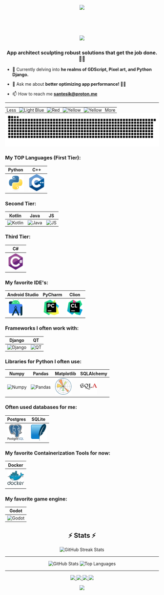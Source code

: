 <p align="center">
     <img src="https://capsule-render.vercel.app/api?type=waving&color=gradient&height=100&section=header"/>
</p>
<div id="header" align="center">
  <img src="https://komarev.com/ghpvc/?username=woobe-studio&style=for-the-badge&color=orange" alt=""/>
</div>

<h1 align="center">
  <a href="https://git.io/typing-svg">
    <img src="https://readme-typing-svg.herokuapp.com/?lines=Hello,+There!+👋;This+is+Michael.;Nice+to+meet+you!&center=true&size=30">
  </a>
</h1>

<h3 align="center">App architect sculpting robust solutions that get the job done. 💪🔧</h3>


- 🌱 Currently delving into **he realms of GDScript, Pixel art, and Python Django.**

- 💬 Ask me about **better optimizing app performance! 📱✨**

- 📫 How to reach me **santesik@proton.me**

---

<div style="text-align: center;">
  <table style="margin: 0 auto; text-align: right;">
    <tr>
      <td style="padding: 0 5px;">
        Less
      </td>
      <td style="padding: 0 5px;">
        <img src="https://via.placeholder.com/20x20/ff9900/000000?text=+" alt="Light Blue">
      </td>
      <td style="padding: 0 5px;">
        <img src="https://via.placeholder.com/20x20/0066ff/000000?text=+" alt="Red">
      </td>
      <td style="padding: 0 5px;">
        <img src="https://via.placeholder.com/20x20/33cc33/000000?text=+" alt="Yellow">
      </td>
      <td style="padding: 0 5px;">
        <img src="https://via.placeholder.com/20x20/ff3300/000000?text=+" alt="Yellow">
      </td>
      <td style="padding: 0 5px;">
        More
      </td>
    </tr>
  </table>
</div>













<picture>
  <source media="(prefers-color-scheme: dark)" srcset="https://github.com/woobe-studio/woobe-studio/blob/output/github-snake-dark.svg">
  <source media="(prefers-color-scheme: light)" srcset="https://github.com/woobe-studio/woobe-studio/blob/output/github-snake.svg">
  <img alt="snake gif" src="https://github.com/woobe-studio/woobe-studio/blob/output/github-snake.svg">
</picture>

### My TOP Languages (First Tier):
| Python | C++ |
|----------|----------|
|  <img src="https://github.com/devicons/devicon/blob/master/icons/python/python-original.svg" title="Python"  alt="Python" width="55" height="55"/> |  <img src="https://github.com/devicons/devicon/blob/master/icons/cplusplus/cplusplus-original.svg" title="C++" alt="C++" width="55" height="55"/> |

### Second Tier:
| Kotlin | Java | JS |
|----------|----------|----------|
| <img src="https://cdn.worldvectorlogo.com/logos/kotlin-1.svg" title="Kotlin" alt="Kotlin" width="55" height="55" />|  <img src="https://cdn.worldvectorlogo.com/logos/java-4.svg" title="Java" alt="Java" width="55" height="55"/> |  <img src="https://cdn.worldvectorlogo.com/logos/logo-javascript.svg" title="Java" alt="JS" width="JS" height="55"/> |

### Third Tier:
| C# |
|----------|
|  <img src="https://github.com/devicons/devicon/blob/master/icons/csharp/csharp-original.svg" title="C#" alt="C#" width="55" height="55"/>|

### My favorite IDE's:

| Android Studio | PyCharm | Clion |
|-----------------|----------|----------|
|  <img src="https://github.com/devicons/devicon/blob/master/icons/androidstudio/androidstudio-original.svg" title="Android Studio" alt="Android Studio" width="55" height="55"/>|  <img src="https://github.com/devicons/devicon/blob/master/icons/pycharm/pycharm-original.svg" title="PyCharm" alt="PyCharm" width="55" height="55"/>|  <img src="https://github.com/devicons/devicon/blob/master/icons/clion/clion-original.svg" title="Clion" alt="Clion" width="55" height="55"/>|

### Frameworks I often work with:

| Django | QT |
|----------|----------|
|  <img src="https://cdn.worldvectorlogo.com/logos/django.svg" title="Django" alt="Django" width="55" height="55"/>|  <img src="https://cdn.worldvectorlogo.com/logos/qt-1.svg" title="QT" alt="QT" width="55" height="55"/>|


### Libraries for Python I often use:

| Numpy | Pandas | Matplotlib | SQLAlchemy |
|----------|----------|----------|----------|
|  <img src="https://cdn.worldvectorlogo.com/logos/numpy-1.svg" title="Numpy" alt="Numpy" width="55" height="55"/>|  <img src="https://cdn.worldvectorlogo.com/logos/pandas.svg" title="Pandas" alt="Pandas" width="55" height="55"/>|  <img src="https://github.com/devicons/devicon/blob/master/icons/matplotlib/matplotlib-original.svg" title="Matplotlib" alt="Matplotlib" width="55" height="55"/>|  <img src="https://github.com/devicons/devicon/blob/master/icons/sqlalchemy/sqlalchemy-original.svg" title="SQLAlchemy" alt="SQLAlchemy" width="55" height="55"/>| 

### Often used databases for me:

| Postgres | SQLite |
|-------|---------|
|<img src="https://github.com/devicons/devicon/blob/master/icons/postgresql/postgresql-original-wordmark.svg" title="PostgresSQL" alt="PostgresSQL" width="55" height="55"/>|<img src="https://github.com/devicons/devicon/blob/master/icons/sqlite/sqlite-original.svg" title="SQLite" alt="SQLite" width="55" height="55"/>|

### My favorite Containerization Tools for now:

| Docker |
|-------|
|<img src="https://github.com/devicons/devicon/blob/master/icons/docker/docker-original-wordmark.svg" title="Docker" alt="Docker" width="55" height="55"/>|

### My favorite game engine:

| Godot |
|----------|
|  <img src="https://cdn.worldvectorlogo.com/logos/godot-logo.svg" title="Godot" alt="Godot" width="55" height="55"/>|


<h2 align="center">⚡ Stats ⚡</h2>

<p align="center">
  <picture>
    <source media="(prefers-color-scheme: dark)" srcset="https://streak-stats.demolab.com?user=woobe-studio&theme=highcontrast">
    <source media="(prefers-color-scheme: light)" srcset="https://streak-stats.demolab.com?user=woobe-studio&theme=default">
    <img width="800" height="220" src="https://streak-stats.demolab.com?user=woobe-studio&theme=default" alt="GitHub Streak Stats">
  </picture>
</p>

---

<p align="center">
  <picture>
    <source media="(prefers-color-scheme: dark)" srcset="https://github-readme-stats.vercel.app/api?username=woobe-studio&show_icons=true&theme=vision-friendly-dark&border_color=fb8761">
    <source media="(prefers-color-scheme: light)" srcset="https://github-readme-stats.vercel.app/api?username=woobe-studio&show_icons=true&theme=default&border_color=fb8761">
    <img width="600" height="200" src="https://github-readme-stats.vercel.app/api?username=woobe-studio&show_icons=true&theme=default&border_color=fb8761" alt="GitHub Stats">
  </picture>
  <picture>
    <source media="(prefers-color-scheme: dark)" srcset="https://github-readme-stats.vercel.app/api/top-langs/?username=woobe-studio&size_weight=0.15&count_weight=0.5&layout=compact&theme=vision-friendly-dark&border_color=fb8761">
    <source media="(prefers-color-scheme: light)" srcset="https://github-readme-stats.vercel.app/api/top-langs/?username=woobe-studio&size_weight=0.15&count_weight=0.5&layout=compact&theme=default&border_color=fb8761">
    <img width="400" height="200" src="https://github-readme-stats.vercel.app/api/top-langs/?username=woobe-studio&size_weight=0.15&count_weight=0.5&layout=compact&theme=default&border_color=fb8761" alt="Top Languages">
  </picture>
</p>

---

<p align="center">
     <a href="https://github.com/vn7n24fzkq/github-profile-summary-cards">
        <img src="http://github-profile-summary-cards.vercel.app/api/cards/profile-details?username=woobe-studio&theme=transparent" />
        <img src="http://github-profile-summary-cards.vercel.app/api/cards/repos-per-language?username=woobe-studio&theme=transparent" />
        <img src="http://github-profile-summary-cards.vercel.app/api/cards/most-commit-language?username=woobe-studio&theme=transparent" />
        <img src="http://github-profile-summary-cards.vercel.app/api/cards/productive-time?username=woobe-studio&theme=transparent&utcOffset=1" />
     </a>
</p>

<p align="center">
     <img src="https://capsule-render.vercel.app/api?type=waving&color=gradient&height=100&section=footer"/>
</p>


